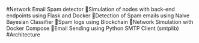 #Network Email Spam detector
🔺Simulation of nodes with back-end endpoints using Flask and Docker
🔺Detection of Spam emails using Naive Bayesian Classifier
🔺Spam logs using Blockchain
🔺Network Simulation with Docker Compose
🔺Email Sending using Python SMTP Client (smtplib)
#Architecture
